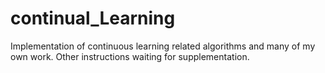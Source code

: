 # continual_Learning
Implementation of continuous learning related algorithms and many of my own work.
Other instructions waiting for supplementation.
